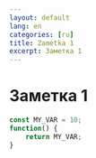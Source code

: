 ```yaml
---
layout: default
lang: en
categories: [ru]
title: Zametka 1
excerpt: Заметка 1
---
```


# Заметка 1


```javascript
const MY_VAR = 10;
function() {
    return MY_VAR;
}
```